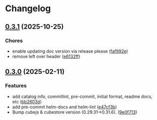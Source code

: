 # Changelog

## [0.3.1](https://github.com/pelotech/charts/compare/cubestore/0.3.0...cubestore/0.3.1) (2025-10-25)


### Chores

* enable updating doc version via release please ([faf992e](https://github.com/pelotech/charts/commit/faf992e8f2e2fa9725870f4069568ee215b8e04e))
* remove left over header ([e6132ff](https://github.com/pelotech/charts/commit/e6132ff0efcc9a232fbe470d541e7c2a3d7cd9f4))

## [0.3.0](https://github.com/pelotech/charts/compare/cubestore-0.2.0...cubestore/0.3.0) (2025-02-11)


### Features

* add catalog info, commitlint, pre-commit, initial format, readme docs, etc ([bb2603d](https://github.com/pelotech/charts/commit/bb2603d22ef8861418e2bddf17e9ec90ff877613))
* add pre-commit helm-docs and helm-lint ([e47cf3b](https://github.com/pelotech/charts/commit/e47cf3bab394e71b79e195918e7a4c65162ad667))
* Bump cubejs & cubestore version (0.29.31-&gt;0.31.6). ([9e0f713](https://github.com/pelotech/charts/commit/9e0f713006455bceab8e4135e4eb42c2623b78cc))
